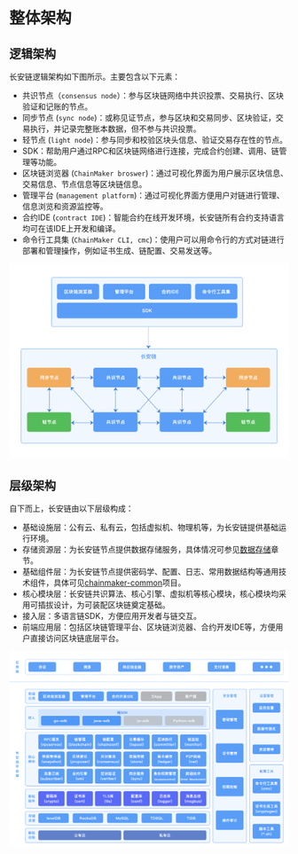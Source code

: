 # 整体架构
## 逻辑架构

长安链逻辑架构如下图所示。主要包含以下元素：

- 共识节点（`consensus node`）：参与区块链网络中共识投票、交易执行、区块验证和记账的节点。
- 同步节点 (`sync node`)：或称见证节点，参与区块和交易同步、区块验证，交易执行，并记录完整账本数据，但不参与共识投票。
- 轻节点 (`light node`)：参与同步和校验区块头信息、验证交易存在性的节点。
- SDK：帮助用户通过RPC和区块链网络进行连接，完成合约创建、调用、链管理等功能。
- 区块链浏览器 (`ChainMaker broswer`)：通过可视化界面为用户展示区块信息、交易信息、节点信息等区块链信息。
- 管理平台 (`management platform`)：通过可视化界面方便用户对链进行管理、信息浏览和资源监控等。
- 合约IDE (`contract IDE`)：智能合约在线开发环境，长安链所有合约支持语言均可在该IDE上开发和编译。
- 命令行工具集 (`ChainMaker CLI, cmc`)：使用户可以用命令行的方式对链进行部署和管理操作，例如证书生成、链配置、交易发送等。



<img src="../images/Architecture-Logical.png" alt="整体架构-逻辑架构" style="zoom:70%;" />

## 层级架构

自下而上，长安链由以下层级构成：

- 基础设施层：公有云、私有云，包括虚拟机、物理机等，为长安链提供基础运行环境。
- 存储资源层：为长安链节点提供数据存储服务，具体情况可参见[数据存储](./数据存储.md)章节。
- 基础组件层：为长安链节点提供密码学、配置、日志、常用数据结构等通用技术组件，具体可见[chainmaker-common](https://git.chainmaker.org.cn/chainmaker/chainmaker-common)项目。
- 核心模块层：长安链共识算法、核心引擎、虚拟机等核心模块，核心模块均采用可插拔设计，为可装配区块链奠定基础。
- 接入层：多语言链SDK，方便应用开发者与链交互。
- 前端应用层：包括区块链管理平台、区块链浏览器、合约开发IDE等，方便用户直接访问区块链底层平台。

<img src="../images/Architecture-Hierarchy.png" alt="整体架构-层级架构" style="width:800px;" />



<br><br>